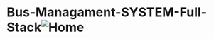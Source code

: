 # Bus-Managament-SYSTEM-Full-Stack![Home](https://user-images.githubusercontent.com/89981594/223017402-4bd4dcf5-b0e1-44a6-b43f-696564dbbd93.png)
